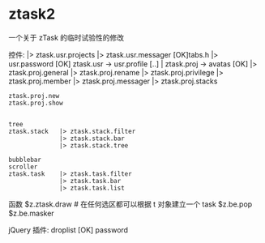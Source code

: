 ztask2
======

一个关于 zTask 的临时试验性的修改

控件:
                   |> ztask.usr.projects
                   |> ztask.usr.messager
[OK]tabs.h         |> usr.password [OK]
		ztask.usr  -> usr.profile [..]
				   |
		ztask.proj -> avatas [OK]
		           |> ztask.proj.general
		           |> ztask.proj.rename
		           |> ztask.proj.privilege
		           |> ztask.proj.member
		           |> ztask.proj.messager
		           |> ztask.proj.stacks
	
    ztask.proj.new
    ztask.proj.show

	
	tree
	ztask.stack   |> ztask.stack.filter
                  |> ztask.stack.bar
	              |> ztask.stack.tree		
	
	bubblebar
	scroller
	ztask.task    |> ztask.task.filter
	              |> ztask.task.bar
	              |> ztask.task.list
	
函数
	$z.ztask.draw     # 在任何选区都可以根据 t 对象建立一个 task
    $z.be.pop
    $z.be.masker

jQuery 插件:
	droplist
    [OK] password
